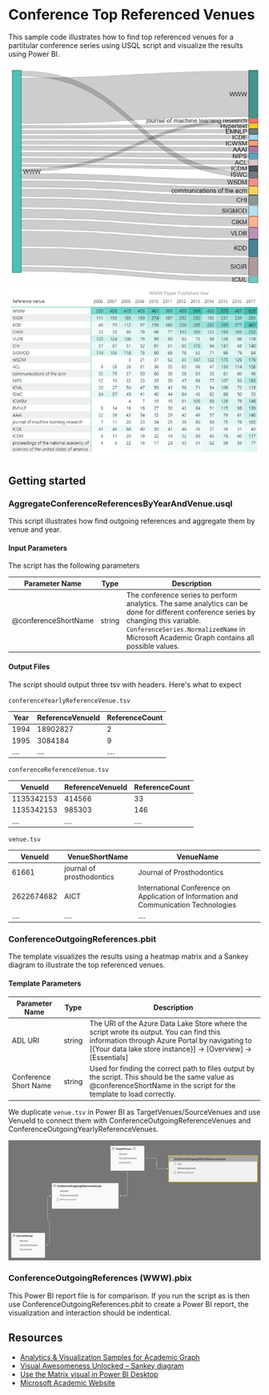# Conference Top Referenced Venues

This sample code illustrates how to find top referenced venues for a partitular conference series using USQL script and visualize the results using Power BI.

![](/images/PBIConferenceOutgoingReferences(WWW).png "WWW outgoing references") 
![](/images/PBIConferenceOutgoingReferencesByYear(WWW).png "WWW outgoing references by year") 


## Getting started

### AggregateConferenceReferencesByYearAndVenue.usql

This script illustrates how find outgoing references and aggregate them by venue and year.


#### Input Parameters

The script has the following parameters

| Parameter Name |  Type  |                  Description                  |
|----------------|--------|-----------------------------------------------|
|  @conferenceShortName    | string | The conference series to perform analytics. The same analytics can be done for different conference series by changing this variable. `ConferenceSeries.NormalizedName` in Microsoft Academic Graph contains all possible values.|



#### Output Files

The script should output three tsv with headers. Here's what to expect

`conferenceYearlyReferenceVenue.tsv`

| Year  | ReferenceVenueId | ReferenceCount |
|-------|------------------|----------------|
| 1994  |     18902827     |      2         |
| 1995  |     3084184      |      9         |
| ....  |     ....         |     ....       |


`conferenceReferenceVenue.tsv`

| VenueId    | ReferenceVenueId | ReferenceCount |
|------------|------------------|----------------|
| 1135342153 |     414566       |      33        |
| 1135342153 |     985303       |      146       |
| ....       |     ....         |     ....       |


`venue.tsv`

| VenueId  |       VenueShortName      |      VenueName          |
|----------|---------------------------|-------------------------|
| 61661    | journal of prosthodontics |Journal of Prosthodontics|
| 2622674682  |     AICT      |      International Conference on Application of Information and Communication Technologies        |
| ....  |     ....      |     ....       |



### ConferenceOutgoingReferences.pbit

The template visualizes the results using a heatmap matrix and a Sankey diagram to illustrate the top referenced venues.

 

#### Template Parameters
| Parameter Name |  Type  |                  Description                  |
|----------------|--------|-----------------------------------------------|
|  ADL URI    | string | The URI of the Azure Data Lake Store where the script wrote its output. You can find this information through Azure Portal by navigating to [{Your data lake store instance}] -> [Overview] -> [Essentials]  |
| Conference Short Name | string | Used for finding the correct path to files output by the script. This should be the same value as @conferenceShortName in the script for the template to load correctly. |

We duplicate `venue.tsv` in Power BI as TargetVenues/SourceVenues and use VenueId to connect them with ConferenceOutgoingReferenceVenues and ConferenceOutgoingYearlyReferenceVenues.

![](/images/PBIDuplicateRelationships.png "Create duplicate tables and manage their relationships") 

### ConferenceOutgoingReferences (WWW).pbix

This Power BI report file is for comparison. If you run the script as is then use ConferenceOutgoingReferences.pbit to create a Power BI report, the visualization and interaction should be indentical. 

## Resources

- [Analytics & Visualization Samples for Academic Graph](https://github.com/Azure-Samples/academic-knowledge-analytics-visualization)
- [Visual Awesomeness Unlocked – Sankey diagram](https://powerbi.microsoft.com/en-us/blog/visual-awesomeness-unlocked-sankey-diagram/)
- [Use the Matrix visual in Power BI Desktop](https://docs.microsoft.com/en-us/power-bi/desktop-matrix-visual)
- [Microsoft Academic Website](https://academic.microsoft.com/)